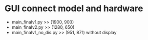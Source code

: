 # GUI connect model and hardware

* main_finalv1.py >> (1900, 900)
* main_finalv2.py >> (1280, 650)
* main_finalv1_no_dis.py >> (951, 871) without display


